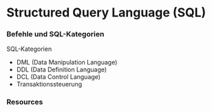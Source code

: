 # Structured Query Language (SQL)

### Befehle und SQL-Kategorien

SQL-Kategorien
* DML (Data Manipulation Language)
* DDL (Data Definition Language)
* DCL (Data Control Language)
* Transaktionssteuerung

### Resources

